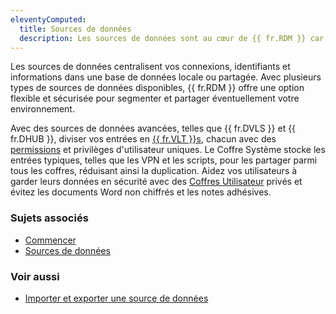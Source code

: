 ```yaml
---
eleventyComputed:
  title: Sources de données
  description: Les sources de données sont au cœur de {{ fr.RDM }} car elles permettent de centraliser vos connexions, identifiants et autres types d'entrées dans une base de données locale ou partagée. Quel que soit le type de votre source de données, elles permettent aux utilisateurs d'optimiser leurs espaces de travail individuels et en équipe.
---
```

Les sources de données centralisent vos connexions, identifiants et informations dans une base de données locale ou partagée. Avec plusieurs types de sources de données disponibles, {{ fr.RDM }} offre une option flexible et sécurisée pour segmenter et partager éventuellement votre environnement.

Avec des sources de données avancées, telles que {{ fr.DVLS }} et {{ fr.DHUB }}, diviser vos entrées en [{{ fr.VLT }}s](/rdm/windows/concepts/basic-concepts/vaults/), chacun avec des [permissions](/rdm/windows/concepts/advanced-concepts/permissions-rbac-roles/) et privilèges d'utilisateur uniques. Le Coffre Système stocke les entrées typiques, telles que les VPN et les scripts, pour les partager parmi tous les coffres, réduisant ainsi la duplication. Aidez vos utilisateurs à garder leurs données en sécurité avec des [Coffres Utilisateur](/rdm/windows/data-sources/user-vault/) privés et évitez les documents Word non chiffrés et les notes adhésives.

### Sujets associés  
* [Commencer](/rdm/windows/getting-started/)  
* [Sources de données](/rdm/windows/data-sources/)  

### Voir aussi  
* [Importer et exporter une source de données](/rdm/windows/data-sources/import-export/)  

